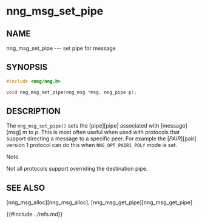 # nng_msg_set_pipe

## NAME

nng_msg_set_pipe --- set pipe for message

## SYNOPSIS

```c
#include <nng/nng.h>

void nng_msg_set_pipe(nng_msg *msg, nng_pipe p);
```

## DESCRIPTION

The `nng_msg_set_pipe()` sets the [pipe][pipe] associated with [message][msg] _m_ to _p_.
This is most often useful when used with protocols that support directing
a message to a specific peer.
For example the [_PAIR_][pair] version 1 protocol can do
this when `NNG_OPT_PAIR1_POLY` mode is set.

> [!NOTE]
> Not all protocols support overriding the destination pipe.

## SEE ALSO

[nng_msg_alloc][nng_msg_alloc],
[nng_msg_get_pipe][nng_msg_get_pipe]

{{#include ../refs.md}}
